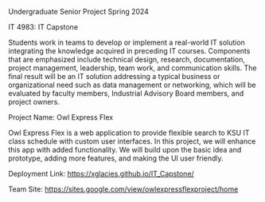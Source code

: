 Undergraduate Senior Project Spring 2024

IT 4983: IT Capstone

  Students work in teams to develop or implement a real-world IT solution integrating the knowledge acquired in preceding IT courses. 
  Components that are emphasized include technical design, research, documentation, project management, leadership, team work, and communication skills. 
  The final result will be an IT solution addressing a typical business or organizational need such as data management or networking, which will be evaluated by faculty members, Industrial Advisory Board members, and project owners.

Project Name: Owl Express Flex

  Owl Express Flex is a web application to provide flexible search to KSU IT class schedule with custom user interfaces.
  In this project, we will enhance this app with added functionality.
  We will build upon the basic idea and prototype, adding more features, and making the UI user friendly.


Deployment Link: https://xglacies.github.io/IT_Capstone/ 


Team Site: https://sites.google.com/view/owlexpressflexproject/home 
